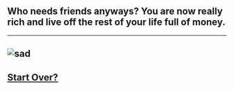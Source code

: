 ## Who needs friends anyways? You are now really rich and live off the rest of your life full of money.
---
![sad](https://static.tvtropes.org/pmwiki/pub/images/gobsofmoney1.jpg)
---
## [Start Over?](../home.md)